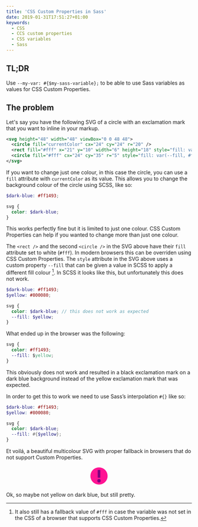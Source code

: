 ```yaml
---
title: 'CSS Custom Properties in Sass'
date: 2019-01-31T17:51:27+01:00
keywords:
  - CSS
  - CCS custom properties
  - CSS variables
  - Sass
---
```


## TL;DR

Use `--my-var: #{$my-sass-variable};` to be able to use Sass variables as values
for CSS Custom Properties.

## The problem

Let's say you have the following SVG of a circle with an exclamation mark that
you want to inline in your markup.

```svg
<svg height="48" width="48" viewBox="0 0 48 48">
  <circle fill="currentColor" cx="24" cy="24" r="20" />
  <rect fill="#fff" x="21" y="10" width="6" height="18" style="fill: var(--fill, #fff)" />
  <circle fill="#fff" cx="24" cy="35" r="5" style="fill: var(--fill, #fff)" />
</svg>
```

If you want to change just one colour, in this case the circle, you can use a
`fill` attribute with `currentColor` as its value. This allows you to change the
background colour of the circle using SCSS, like so:

```scss
$dark-blue: #ff1493;

svg {
  color: $dark-blue;
}
```

This works perfectly fine but it is limited to just one colour. CSS Custom
Properties can help if you wanted to change more than just one colour.

The `<rect />` and the second `<circle />` in the SVG above have their `fill`
attribute set to white (`#fff`). In modern browsers this can be overriden using
CSS Custom Properties. The `style` attribute in the SVG above uses a custom
property `--fill` that can be given a value in SCSS to apply a different fill
colour [^1]. In SCSS it looks like this, but unfortunately this does not work.

```scss
$dark-blue: #ff1493;
$yellow: #800080;

svg {
  color: $dark-blue; // this does not work as expected
  --fill: $yellow;
}
```

What ended up in the browser was the following:

```css
svg {
  color: #ff1493;
  --fill: $yellow;
}
```

This obviously does not work and resulted in a black exclamation mark on a dark
blue background instead of the yellow exclamation mark that was expected.

In order to get this to work we need to use Sass’s interpolation `#{}` like so:

```scss
$dark-blue: #ff1493;
$yellow: #800080;

svg {
  color: $dark-blue;
  --fill: #{$yellow};
}
```

Et voilá, a beautiful multicolour SVG with proper fallback in browsers that do
not support Custom Properties.

<style>
  #css-custom-properties-in-sass {
    \-\-fill: #800080;
    color: #ff1493;
    height: 4em;
    width: auto;
    margin: 0 auto;
    display: block;
  }
</style>
<svg id="css-custom-properties-in-sass"  height="48" width="48" viewBox="0 0 48 48">
  <circle fill="currentColor" cx="24" cy="24" r="20"></circle>
  <rect fill="#fff" x="21" y="10" width="6" height="18" style="fill: var(--fill, #fff)"></rect>
  <circle fill="#fff" cx="24" cy="35" r="4" style="fill: var(--fill, #fff)"></circle>
</svg>

Ok, so maybe not yellow on dark blue, but still pretty.

[^1]:
    It also still has a fallback value of `#fff` in case the variable was not
    set in the CSS of a browser that supports CSS Custom Properties.
